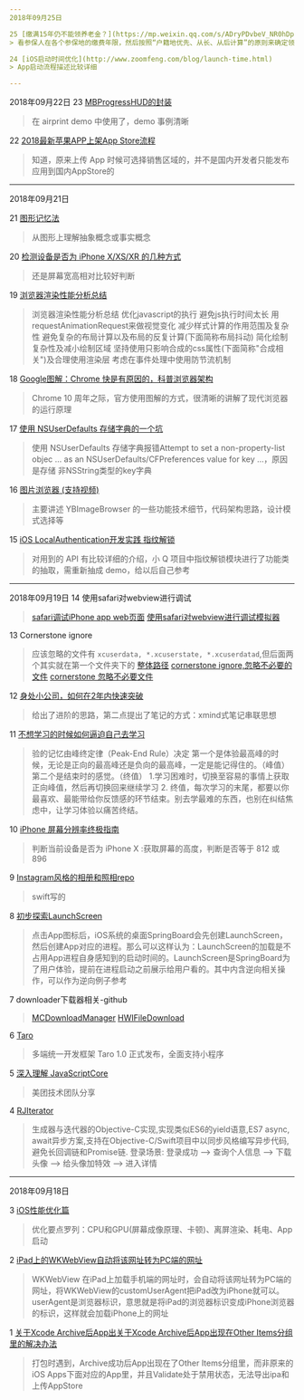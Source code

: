 ```yaml
---
2018年09月25日

25 [缴满15年仍不能领养老金？](https://mp.weixin.qq.com/s/ADryPDvbeV_NR0hDpF3Hlg)
> 看参保人在各个参保地的缴费年限，然后按照“户籍地优先、从长、从后计算”的原则来确定领取地

24 [iOS启动时间优化](http://www.zoomfeng.com/blog/launch-time.html)
> App启动流程描述比较详细

---
```

2018年09月22日
23 [MBProgressHUD的封装](https://github.com/nenhall/NHHUDExtend)
> 在 airprint demo 中使用了，demo 事例清晰

22 [2018最新苹果APP上架App Store流程](https://blog.csdn.net/xxw888/article/details/73618837)
> 知道，原来上传 App 时候可选择销售区域的，并不是国内开发者只能发布应用到国内AppStore的

---
2018年09月21日

21 [图形记忆法](https://m.weibo.cn/status/4286454400398162?wm=3333_2001&from=1089093010&sourcetype=weixin&featurecode=newtitle)
> 从图形上理解抽象概念或事实概念

20 [检测设备是否为 iPhone X/XS/XR 的几种方式](https://kangzubin.com/iphonex-detect/)
> 还是屏幕宽高相对比较好判断

19 [浏览器渲染性能分析总结](http://jinge.red/html/performance/rendering.html?hmsr=toutiao.io&utm_medium=toutiao.io&utm_source=toutiao.io)
>浏览器渲染性能分析总结
优化javascript的执行
避免js执行时间太长
用requestAnimationRequest来做视觉变化
减少样式计算的作用范围及复杂性
避免复杂的布局计算以及布局的反复计算(下面简称布局抖动)
简化绘制复杂性及减小绘制区域
坚持使用只影响合成的css属性(下面简称"合成相关")及合理使用渲染层
考虑在事件处理中使用防节流机制

18 [Google图解：Chrome 快是有原因的，科普浏览器架构](https://mp.weixin.qq.com/s/TPqQtkkj0KcQhZJm-sXEuw)
> Chrome 10 周年之际，官方使用图解的方式，很清晰的讲解了现代浏览器的运行原理

17 [使用 NSUserDefaults 存储字典的一个坑](https://juejin.im/post/5adf1831518825673b61aa65)
> 使用 NSUserDefaults 存储字典报错Attempt to set a non-property-list objec ... as an NSUserDefaults/CFPreferences value for key ...，原因是存储 非NSString类型的key字典


16 [图片浏览器 (支持视频)](https://www.jianshu.com/p/bffdb9f0036c?utm_campaign=hugo&utm_medium=reader_share&utm_content=note)
> 主要讲述 YBImageBrowser 的一些功能技术细节，代码架构思路，设计模式选择等

15 [iOS LocalAuthentication开发实践 指纹解锁](http://www.code4app.com/blog-907068-21235.html)
> 对用到的 API 有比较详细的介绍，小 Q 项目中指纹解锁模块进行了功能类的抽取，需重新抽成 demo，给以后自己参考

---
2018年09月19日
14 使用safari对webview进行调试
> [safari调试iPhone app web页面](https://www.jianshu.com/p/30de92fa0d0d)
> [使用safari对webview进行调试模拟器](https://www.cnblogs.com/muyushifang07/p/5412956.html)

13 Cornerstone ignore
> 应该忽略的文件有 `xcuserdata, *.xcuserstate, *.xcuserdatad`,但后面两个其实就在第一个文件夹下的
> [整体路径](https://stackoverflow.com/a/22730480)
> [cornerstone ignore,忽略不必要的文件](https://www.jianshu.com/p/34aaeb7d949f)
> [cornerstone 忽略不必要文件]( https://juejin.im/post/5a31d57c6fb9a045211eb736)

12 [身处小公司，如何在2年内快速突破](https://juejin.im/post/5ba09086f265da0a8726503b)
> 给出了进阶的思路，第二点提出了笔记的方式：xmind式笔记串联思想

11 [不想学习的时候如何逼迫自己去学习](https://www.zhihu.com/question/20773513/answer/481734387)
> 验的记忆由峰终定律（Peak-End Rule）决定
> 第一个是体验最高峰的时候，无论是正向的最高峰还是负向的最高峰，一定是能记得住的。（峰值）
> 第二个是结束时的感觉。（终值）
> 1.学习困难时，切换至容易的事情上获取正向峰值，然后再切换回来继续学习
> 2. 终值，每次学习的末尾，都要以你最喜欢、最能带给你反馈感的环节结束。别去学最难的东西，也别在纠结焦虑中，让学习体验以痛苦终结。

10 [iPhone 屏幕分辨率终极指南](https://kangzubin.com/iphone-resolutions/)
> 判断当前设备是否为 iPhone X :获取屏幕的高度，判断是否等于 812 或 896

9 [Instagram风格的相册和照相repo](https://github.com/Yummypets/YPImagePicker)
> swift写的

8 [初步探索LaunchScreen](https://mp.weixin.qq.com/s/gv6kL7sqRKsimF300grsfw)
> 点击App图标后，iOS系统的桌面SpringBoard会先创建LaunchScreen，然后创建App对应的进程。那么可以这样认为：LaunchScreen的加载是不占用App进程自身感知到的启动时间的。LaunchScreen是SpringBoard为了用户体验，提前在进程启动之前展示给用户看的。其中内含逆向相关操作，可以作为逆向例子参考

7 downloader下载器相关-github
>[MCDownloadManager](https://github.com/agelessman/MCDownloadManager)
>[HWIFileDownload](https://github.com/Heikowi/HWIFileDownload)

6 [Taro](https://taro.aotu.io/)
> 多端统一开发框架 Taro 1.0 正式发布，全面支持小程序

5 [深入理解 JavaScriptCore](https://mp.weixin.qq.com/s/FwLL1CukwkNASlZfuIhlRA)
> 美团技术团队分享

4 [RJIterator](https://github.com/renjinkui2719/RJIterator)
> 生成器与迭代器的Objective-C实现,实现类似ES6的yield语意,ES7 async, await异步方案,支持在Objective-C/Swift项目中以同步风格编写异步代码,避免长回调链和Promise链.
> 登录场景: 登录成功 --> 查询个人信息 --> 下载头像 --> 给头像加特效 --> 进入详情

---
2018年09月18日

3 [iOS性能优化篇](http://www.cocoachina.com/ios/20180917/24848.html)
> 优化要点罗列：CPU和GPU(屏幕成像原理、卡顿)、离屏渲染、耗电、App启动

2 [iPad上的WKWebView自动将该网址转为PC端的网址](https://www.jianshu.com/p/fb5c62a36232)
> WKWebView 在iPad上加载手机端的网址时，会自动将该网址转为PC端的网址，将WKWebView的customUserAgent把iPad改为iPhone就可以。userAgent是浏览器标识，意思就是将iPad的浏览器标识变成iPhone浏览器的标识，这样就会加载iPhone上的网址


1 [关于Xcode Archive后App出关于Xcode Archive后App出现在Other Items分组里的解决办法](https://weibo.com/1608617333/GvCKxxlF2?type=comment#_rnd1537245829295)
> 打包时遇到，Archive成功后App出现在了Other Items分组里，而非原来的iOS Apps下面对应的App里，并且Validate处于禁用状态，无法导出ipa和上传AppStore

